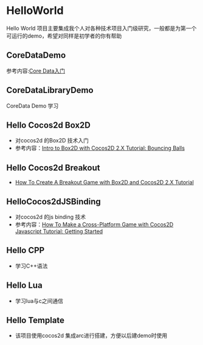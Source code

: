 HelloWorld
==========

Hello World 项目主要集成我个人对各种技术项目入门级研究，一般都是为第一个可运行的demo，希望对同样是初学者的你有帮助

CoreDataDemo
-----------------------------
参考内容:[Core Data入门][4]

CoreDataLibraryDemo
-----------------------------
CoreData Demo 学习

Hello Cocos2d Box2D
-----------------------------

  * 对cocos2d 的Box2D 技术入门
  * 参考内容：[Intro to Box2D with Cocos2D 2.X Tutorial: Bouncing Balls][2]

Hello Cocos2d Breakout
-----------------------------

  * [How To Create A Breakout Game with Box2D and Cocos2D 2.X Tutorial][3]

HelloCocos2dJSBinding
-----------------------------

  * 对cocos2d 的js binding 技术
  * 参考内容：[How To Make a Cross-Platform Game with Cocos2D Javascript Tutorial: Getting Started][1]

Hello CPP
-----------------------------
  * 学习C++语法

Hello Lua
-----------------------------
  * 学习lua与c之间通信
  
  Hello Template
-----------------------------
  * 该项目使用cocos2d 集成arc进行搭建，方便以后建demo时使用
  


[1]:http://www.raywenderlich.com/32970/how-to-make-a-cross-platform-game-with-cocos2d-javascript-tutorial-getting-started?utm_source=feedburner&utm_medium=feed&utm_campaign=Feed%3A+RayWenderlich+%28Ray+Wenderlich+%7C+iPhone+Developer+and+Gamer%29
[2]:http://www.raywenderlich.com/28602/intro-to-box2d-with-cocos2d-2-x-tutorial-bouncing-balls
[3]:http://www.raywenderlich.com/28604/how-to-create-a-breakout-game-with-box2d-and-cocos2d-2-x-tutorial-part-1
[4]:http://blog.csdn.net/q199109106q/article/details/8563438

